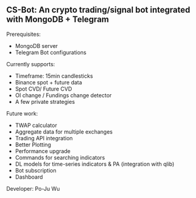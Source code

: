 ## CS-Bot: An crypto trading/signal bot integrated with MongoDB + Telegram

Prerequisites:
- MongoDB server
- Telegram Bot configurations

Currently supports: 
- Timeframe: 15min candlesticks
- Binance spot + future data
- Spot CVD/ Future CVD
- OI change / Fundings change detector
- A few private strategies

Future work:
- TWAP calculator
- Aggregate data for multiple exchanges
- Trading API integration
- Better Plotting
- Performance upgrade
- Commands for searching indicators
- DL models for time-series indicators & PA (integration with qlib)
- Bot subscription
- Dashboard



Developer: Po-Ju Wu


